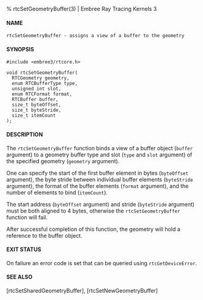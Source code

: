 % rtcSetGeometryBuffer(3) | Embree Ray Tracing Kernels 3

#### NAME

    rtcSetGeometryBuffer - assigns a view of a buffer to the geometry

#### SYNOPSIS

    #include <embree3/rtcore.h>

    void rtcSetGeometryBuffer(
      RTCGeometry geometry,
      enum RTCBufferType type,
      unsigned int slot,
      enum RTCFormat format,
      RTCBuffer buffer,
      size_t byteOffset,
      size_t byteStride,
      size_t itemCount
    );

#### DESCRIPTION

The `rtcSetGeometryBuffer` function binds a view of a buffer object
(`buffer` argument) to a geometry buffer type and slot (`type` and
`slot` argument) of the specified geometry (`geometry` argument). 

One can specify the start of the first buffer element in bytes
(`byteOffset` argument), the byte stride between individual buffer
elements (`byteStride` argument), the format of the buffer elements
(`format` argument), and the number of elements to bind (`itemCount`).

The start address (`byteOffset` argument) and stride (`byteStride`
argument) must be both aligned to 4 bytes, otherwise the
`rtcSetGeometryBuffer` function will fail.

After successful completion of this function, the geometry
will hold a reference to the buffer object.

#### EXIT STATUS

On failure an error code is set that can be queried using
`rtcGetDeviceError`.

#### SEE ALSO

[rtcSetSharedGeometryBuffer], [rtcSetNewGeometryBuffer]

